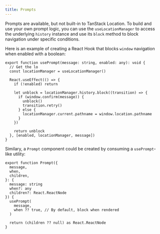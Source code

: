```yaml
---
title: Prompts
---
```


Prompts are available, but not built-in to TanStack Location. To build and use your own prompt logic, you can use the `useLocationManager` to access the underlying `history` instance and use its `block` method to block navigation under specific conditions.

Here is an example of creating a React Hook that blocks `window` navigation when enabled with a boolean:

```tsx
export function usePrompt(message: string, enabled: any): void {
  // Get the lo
  const locationManager = useLocationManager()

  React.useEffect(() => {
    if (!enabled) return

    let unblock = locationManager.history.block((transition) => {
      if (window.confirm(message)) {
        unblock()
        transition.retry()
      } else {
        locationManager.current.pathname = window.location.pathname
      }
    })

    return unblock
  }, [enabled, locationManager, message])
}
```

Similary, a `Prompt` component could be created by consuming a `usePrompt`-like utility:

```tsx
export function Prompt({
  message,
  when,
  children,
}: {
  message: string
  when?: any
  children?: React.ReactNode
}) {
  usePrompt(
    message,
    when ?? true, // By default, block when rendered
  )

  return (children ?? null) as React.ReactNode
}
```
